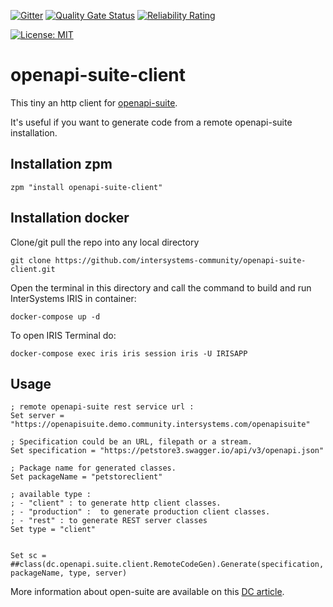  [![Gitter](https://img.shields.io/badge/Available%20on-Intersystems%20Open%20Exchange-00b2a9.svg)](https://openexchange.intersystems.com/package/openapi-suite-client)
 [![Quality Gate Status](https://community.objectscriptquality.com/api/project_badges/measure?project=intersystems_iris_community%2Fopenapi-suite-client&metric=alert_status)](https://community.objectscriptquality.com/dashboard?id=intersystems_iris_community%2Fopenapi-suite-client)
 [![Reliability Rating](https://community.objectscriptquality.com/api/project_badges/measure?project=intersystems_iris_community%2Fopenapi-suite-client&metric=reliability_rating)](https://community.objectscriptquality.com/dashboard?id=intersystems_iris_community%2Fopenapi-suite-client)

[![License: MIT](https://img.shields.io/badge/License-MIT-blue.svg?style=flat&logo=AdGuard)](LICENSE)
# openapi-suite-client

This tiny an http client for [openapi-suite](https://openexchange.intersystems.com/package/OpenAPI-Suite).  

It's useful if you want to generate code from a remote openapi-suite installation.  

## Installation zpm

```
zpm "install openapi-suite-client"
```

## Installation docker

Clone/git pull the repo into any local directory

```
git clone https://github.com/intersystems-community/openapi-suite-client.git
```

Open the terminal in this directory and call the command to build and run InterSystems IRIS in container:

```
docker-compose up -d
```

To open IRIS Terminal do:

```
docker-compose exec iris iris session iris -U IRISAPP
```

## Usage

```
; remote openapi-suite rest service url : 
Set server = "https://openapisuite.demo.community.intersystems.com/openapisuite"

; Specification could be an URL, filepath or a stream.
Set specification = "https://petstore3.swagger.io/api/v3/openapi.json"

; Package name for generated classes.
Set packageName = "petstoreclient"

; available type : 
; - "client" : to generate http client classes. 
; - "production" :  to generate production client classes.
; - "rest" : to generate REST server classes
Set type = "client"


Set sc = ##class(dc.openapi.suite.client.RemoteCodeGen).Generate(specification, packageName, type, server)
```

More information about open-suite are available on this [DC article](https://community.intersystems.com/post/openapi-suite).  
